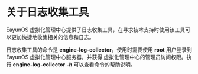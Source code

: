 # 关于日志收集工具

EayunOS 虚拟化管理中心提供了日志收集工具，在寻求技术支持时使用该工具可以更加快捷地收集相关的信息和日志。

日志收集工具的命令是 **engine-log-collector**，使用时需要使用 **root** 用户登录到 EayunOS 虚拟化管理中心服务器，并获得 虚拟化管理中心的管理员访问权限。执行 **engine-log-collector** ***-h*** 可以查看命令的帮助说明。
